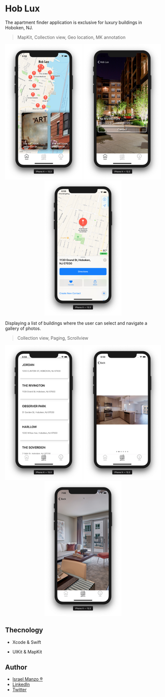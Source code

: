 # Hob Lux

The apartment finder application is exclusive for luxury buildings in Hoboken, NJ.

> MapKit, Collection view, Geo location, MK annotation



<p align="center">
    <img src="/img/main.png" width="250"> <img src="/img/two.png" width="250"> <img src="/img/map.png" width="250">
</p>


Displaying a list of buildings where the user can select and navigate a gallery of photos.

> Collection view, Paging, Scrollview

<p align="center">
    <img src="/img/list.png" width="250"> <img src="/img/page.png" width="250"> <img src="/img/four.png" width="250">
</p>

## Thecnology

- Xcode & Swift

- UIKit & MapKit

## Author
-  [Israel Manzo ®](http://israelmanzo.com)
- [LinkedIn](https://www.linkedin.com/in/israel-manzo/)
- [Twitter](https://twitter.com/israman30)

